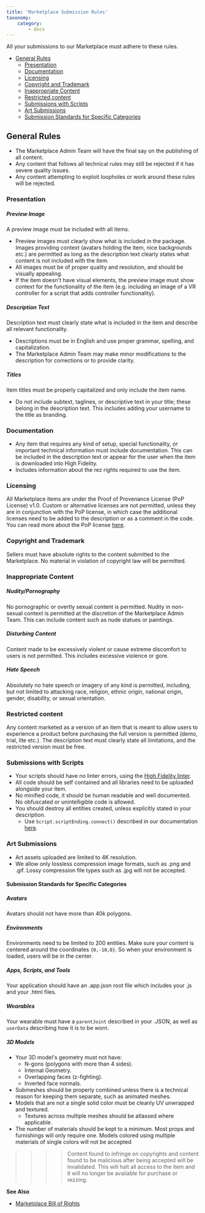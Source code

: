 ```yaml
---
title: 'Marketplace Submission Rules'
taxonomy:
    category:
        - docs 
---
```


All your submissions to our Marketplace must adhere to these rules.

+ [General Rules](#general-rules)
  + [Presentation](#presentation)
  + [Documentation](#documentation)
  + [Licensing](#licensing)
  + [Copyright and Trademark](#copyright-and-trademark)
  + [Inappropriate Content](#inappropriate-content)
  + [Restricted content](#Restricted-content)
  + [Submissions with Scripts](#submissions-with-scripts)
  + [Art Submissions](#art-submissions)
  + [Submission Standards for Specific Categories](#submission-standards-for-specific-categories)

## General Rules

+ The Marketplace Admin Team will have the final say on the publishing of all content.
+ Any content that follows all technical rules may still be rejected if it has severe quality issues.
+ Any content attempting to exploit loopholes or work around these rules will be rejected.

### Presentation
##### Preview Image
A preview image must be included with all items. 

+ Preview images must clearly show what is included in the package. Images providing context (avatars holding the item, nice backgrounds etc.) are permitted as long as the description text clearly states what content is not included with the item. 
+ All images must be of proper quality and resolution, and should be visually appealing. 
+ If the item doesn't have visual elements, the preview image must show context for the functionality of the item (e.g. including an image of a VR controller for a script that adds controller functionality).

##### Description Text
Description text must clearly state what is included in the item and describe all relevant functionality. 

+ Descriptions must be in English and use proper grammar, spelling, and capitalization. 
+ The Marketplace Admin Team may make minor modifications to the description for corrections or to provide clarity. 

##### Titles
Item titles must be properly capitalized and only include the item name. 

+ Do not include subtext, taglines, or descriptive text in your title; these belong in the description text. This includes adding your username to the title as branding.

### Documentation
+ Any item that requires any kind of setup, special functionality, or important technical information must include documentation. This can be included in the description text or appear for the user when the item is downloaded into High Fidelity. 
+ Includes information about the rez rights required to use the item.

### Licensing
All Marketplace items are under the Proof of Provenance License (PoP License) v1.0. Custom or alternative licenses are not permitted, unless they are in conjunction with the PoP license, in which case the additional licenses need to be added to the description or as a comment in the code. You can read more about the PoP license [here](https://digitalassetregistry.com/PoP-License/v1/).

### Copyright and Trademark
Sellers must have absolute rights to the content submitted to the Marketplace. No material in violation of copyright law will be permitted.

### Inappropriate Content
##### Nudity/Pornography
No pornographic or overtly sexual content is permitted. Nudity in non-sexual context is permitted at the discretion of the Marketplace Admin Team. This can include content such as nude statues or paintings.
##### Disturbing Content
Content made to be excessively violent or cause extreme discomfort to users is not permitted. This includes excessive violence or gore.
##### Hate Speech
Absolutely no hate speech or imagery of any kind is permitted, including, but not limited to attacking race, religion, ethnic origin, national origin, gender, disability, or sexual orientation.

### Restricted content
Any content marketed as a version of an item that is meant to allow users to experience a product before purchasing the full version is permitted (demo, trial, lite etc.). The description text must clearly state all limitations, and the restricted version must be free. 

### Submissions with Scripts
+ Your scripts should have no linter errors, using the [High Fidelity linter](https://github.com/highfidelity/hifi/blob/master/.eslintrc.js).
+ All code should be self contained and all libraries need to be uploaded alongside your item. 
+ No minified code, it should be human readable and well documented. No obfuscated or unintelligible code is allowed.
+ You should destroy all entities created, unless explicitly stated in your description.
    + Use `Script.scriptEnding.connect()` described in our documentation [here](https://docs.highfidelity.com/api-reference/namespaces/script#.scriptEnding).

### Art Submissions
+ Art assets uploaded are limited to 4K resolution.
+ We allow only lossless compression image formats, such as .png and .gif. Lossy compression file types such as .jpg will not be accepted. 

#### Submission Standards for Specific Categories

##### Avatars
Avatars should not have more than 40k polygons.
##### Environments
Environments need to be limited to 200 entities. Make sure your content is centered around the coordinates `{0,-10,0}`. So when your environment is loaded, users will be in the center.
##### Apps, Scripts, and Tools
Your application should have an .app.json root file which includes your .js and your .html files.
##### Wearables
Your wearable must have a `parentJoint` described in your .JSON, as well as `userData` describing how it is to be worn.
##### 3D Models
+ Your 3D model's geometry must not have:
    + N-gons (polygons with more than 4 sides).
    + Internal Geometry.
    + Overlapping faces (z-fighting).
    + Inverted face normals.
+ Submeshes should be properly combined unless there is a technical reason for keeping them separate, such as animated meshes.
+ Models that are not a single solid color must be cleanly UV unwrapped and textured.
    + Textures across multiple meshes should be atlassed where applicable.
+ The number of materials should be kept to a minimum. Most props and furnishings will only require one. Models colored using multiple materials of single colors will not be accepted


>>>> Content found to infringe on copyrights and content found to be malicious after being accepted will be invalidated. This will halt all access to the item and it will no longer be available for purchase or rezzing.



**See Also**

+ [Marketplace Bill of Rights](../bill-of-rights)